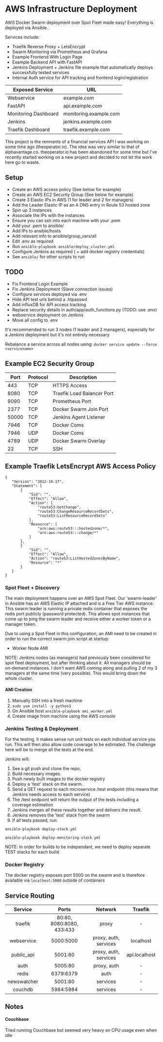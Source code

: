 # AWS Infrastructure Deployment
AWS Docker Swarm deployment over Spot Fleet made easy! Everything is deployed via Ansible.


Services include:
* Traefik Reverse Proxy + LetsEncrypt
* Swarm Monitoring via Prometheus and Grafana
* Example Frontend With Login Page
* Example Backend API with FastAPI
* Jenkins Deployment + Jenkins file example that automatically deploys successfully tested services
* Internal Auth service for API tracking and frontend login/registration

| Exposed Service   | URL |
| --------- | ----- |
| Webservice | example.com |
| FastAPI | api.example.com |
| Monitoring Dashboard | monitoring.example.com |
| Jenkins | jenkins.example.com |
| Traefik Dashboard   | traefik.example.com      |



This project is the remnants of a financial services API I was working on some time ago (theoperator.io). The idea was very similar to that of alphavantage.co. theoperator.io has been abandoned for some time but I've recently started working on a new project and decided to not let the work here go to waste.


## Setup
- Create an AWS access policy (See below for example)
- Create an AWS EC2 Security Group (See below for example)
- Create 3 Elastic IPs in AWS (1 for leader and 2 for managers)
- Add the Leader Elastic IP as an A DNS entry in Route 53 hosted zone
- Spin up 3 instances
- Associate the IPs with the instances
- Ensure you can ssh into each machine with your .pem
- Add your .pem to ansible/
- Add IPs to ansible/hosts
- Add relevant info to ansible/group_vars/all
- Edit .env as required
- Run `ansible-playbook ansible/deploy_cluster.yml`
- Configure Jenkins as required ( + add docker registry credentials)
- See ```ansible/``` for other scripts to run

## TODO
- Fix Frontend Login Example
- Fix Jenkins Deployment (Slave connection issues)
- Configure services deployed via .env
- Hide API test urls behind a .htpasswd
- Add influxDB for API access tracking
- Replace security details in auth/app/auth_functions.py (TODO: use .env)
- webservice deployment on Jenkins
- Move all config to .env


It's recommended to run 3 nodes (1 leader and 2 managers), especially for a Jenkins deployment but it's not entirely necessary

Rebalance a service across all nodes using:
`docker service update --force <servicename>`

## Example EC2 Security Group
| Port      | Protocol | Description |
| --------- | -------- | ----------- |
| 443       | TCP      | HTTPS Access|
| 8080      | TCP      | Traefik Load Balancer Port |
| 9090      | TCP      | Prometheus Port |
| 2377      | TCP      | Docker Swarm Join Port |
| 50000     | TCP      | Jenkins Agent Listener |
| 7946      | TCP      | Docker Coms |
| 7946      | UDP      | Docker Coms |
| 4789      | UDP      | Docker Swarm Overlay |
| 22        | TCP      | SSH





## Example Traefik LetsEncrypt AWS Access Policy
```
{
   "Version": "2012-10-17",
   "Statement": [
       {
           "Sid": "",
           "Effect": "Allow",
           "Action": [
               "route53:GetChange",
               "route53:ChangeResourceRecordSets",
               "route53:ListResourceRecordSets"
           ],
           "Resource": [
               "arn:aws:route53:::hostedzone/*",
               "arn:aws:route53:::change/*"
           ]
       },
       {
           "Sid": "",
           "Effect": "Allow",
           "Action": "route53:ListHostedZonesByName",
           "Resource": "*"
       }
   ]
}
```



### Spot Fleet + Discovery
The main deployment happens over an AWS Spot Fleet. Our 'swarm-leader' in Ansible has an AWS Elastic IP attached and is a Free Tier AWS instance. This swarm leader is running a private redis container that exposes the redis port publicly (password protected). This allows spot instances that come up to ping the swarm leader and receive either a worker token or a manager token.

Due to using a Spot Fleet in this configuration, an AMI need to be created in order to run the correct swarm join script at startup:
- Worker Node AMI

NOTE: Jenkins nodes (as managers) had previously been considered for spot fleet deployment, but after thinking about it. All managers should be on-demand instances. I don't want AWS coming along and pulling 2 of my 3 managers at the same time (very possible). This would bring down the whole cluster.

#### AMI Creation
1) Manually SSH into a fresh machine
2) `sudo yum install -y python3`
3) On Ansible host `ansible-playbook ami_worker.yml`
4) Create image from machine using the AWS console



### Jenkins Testing & Deployment
For the testing, it makes sense run unit tests on each individual service you run. This will then also allow code coverage to be estimated.
The challenge here will be to merge all the tests at the end.

Jenkins will:
1) See a git push and clone the repo.
2) Build necessary images.
3) Push newly built images to the docker registry
4) Deploy a 'test' stack on the swarm.
5) Send a GET request to each microservice /test endpoint (this means that Jenkins needs access to each service)
6) The /test endpoint will return the output of the tests including a coverage estimation
7) Jenkins merges all these results together and delivers the result.
8) Jenkins removes the 'test' stack from the swarm
9) If all tests passed, run:

 `ansible-playbook deploy-stack.yml`

 `ansible-playbook deploy-monitoring-stack.yml`

NOTE: In order for builds to be independant, we need to deploy separate TEST stacks for each build.


### Docker Registry
The docker registry exposes port 5000 on the swarm and is therefore available via `localhost:5000` outside of containers


## Service Routing

| Service       | Ports                     | Network  | Traefik |
| :-----------: | :-----------------------: | :-------:| :---: |
| traefik       | 80:80, 8080:8080, 433:433 | proxy | - |
| webservice    | 5000:5000                 | proxy, auth, services | localhost |
| public_api    | 5001:80                   | proxy, auth, services | api.localhost |
| auth          | 5005:80                   | proxy, auth | - |
| redis         | 6379:6379                 | auth | - |
| newswatcher   | 5001:80                   | services | - |
| couchdb       | 5984:5984                 | services | - |



## Notes
#### Couchbase
Tried running Couchbase but seemed very heavy on CPU usage even when idle
